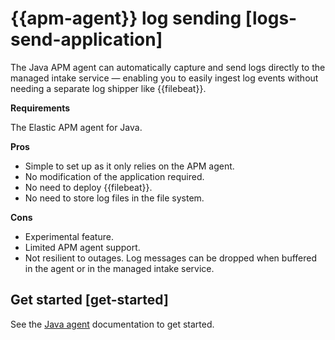 # {{apm-agent}} log sending [logs-send-application]

The Java APM agent can automatically capture and send logs directly to the managed intake service — enabling you to easily ingest log events without needing a separate log shipper like {{filebeat}}.

**Requirements**

The Elastic APM agent for Java.

**Pros**

* Simple to set up as it only relies on the APM agent.
* No modification of the application required.
* No need to deploy {{filebeat}}.
* No need to store log files in the file system.

**Cons**

* Experimental feature.
* Limited APM agent support.
* Not resilient to outages. Log messages can be dropped when buffered in the agent or in the managed intake service.


## Get started [get-started]

See the [Java agent](https://www.elastic.co/guide/en/apm/agent/java/current/logs.html#log-sending) documentation to get started.
